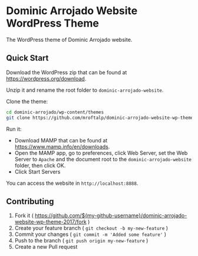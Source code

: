 # Dominic Arrojado Website WordPress Theme

The WordPress theme of Dominic Arrojado website.

## Quick Start

Download the WordPress zip that can be found at https://wordpress.org/download.

Unzip it and rename the root folder to `dominic-arrojado-website`.

Clone the theme:

```bash
cd dominic-arrojado/wp-content/themes
git clone https://github.com/mroftalp/dominic-arrojado-website-wp-theme-2017.git dominic-arrojado
```

Run it:

* Download MAMP that can be found at https://www.mamp.info/en/downloads.
* Open the MAMP app, go to preferences, click Web Server, set the Web Server to `Apache` and the document root to the `dominic-arrojado-website` folder, then click OK.
* Click Start Servers

You can access the website in `http://localhost:8888`.

## Contributing

1. Fork it ( https://github.com/${my-github-username}/dominic-arrojado-website-wp-theme-2017/fork )
2. Create your feature branch ( `git checkout -b my-new-feature` )
3. Commit your changes ( `git commit -m 'Added some feature'` )
4. Push to the branch ( `git push origin my-new-feature` )
5. Create a new Pull request